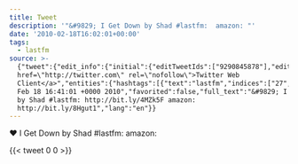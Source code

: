 ```yaml
---
title: Tweet
description: '"&#9829; I Get Down by Shad #lastfm:  amazon: "'
date: '2010-02-18T16:02:01+00:00'
tags:
  - lastfm
source: >-
  {"tweet":{"edit_info":{"initial":{"editTweetIds":["9290845878"],"editableUntil":"2010-02-18T17:41:01.000Z","editsRemaining":"5","isEditEligible":true}},"retweeted":false,"source":"<a
  href=\"http://twitter.com\" rel=\"nofollow\">Twitter Web
  Client</a>","entities":{"hashtags":[{"text":"lastfm","indices":["27","34"]}],"symbols":[],"user_mentions":[],"urls":[]},"display_text_range":["0","85"],"favorite_count":"0","id_str":"9290845878","truncated":false,"retweet_count":"0","id":"9290845878","created_at":"Thu
  Feb 18 16:41:01 +0000 2010","favorited":false,"full_text":"&#9829; I Get Down
  by Shad #lastfm: http://bit.ly/4MZk5F amazon:
  http://bit.ly/8Hgut1","lang":"en"}}
---
```

&#9829; I Get Down by Shad #lastfm:  amazon: 
    
{{< tweet 0 0 >}}
    
